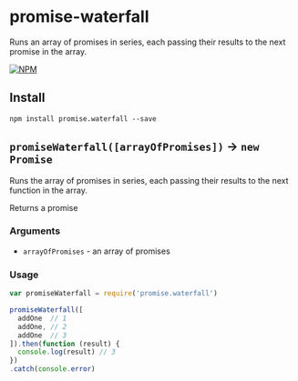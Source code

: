 # promise-waterfall
Runs an array of promises in series, each passing their results to the next promise in the array.

[![NPM][promise-waterfall-icon]][promise-waterfall-url]

## Install
`npm install promise.waterfall --save`

## `promiseWaterfall([arrayOfPromises])` -> `new Promise`

Runs the array of promises in series, each passing their results to the next function in the array.

Returns a promise

### Arguments
- `arrayOfPromises` - an array of promises

### Usage

```javascript
var promiseWaterfall = require('promise.waterfall')

promiseWaterfall([
  addOne  // 1
  addOne, // 2
  addOne  // 3
]).then(function (result) {
  console.log(result) // 3
})
.catch(console.error)
```
[promise-waterfall-icon]: https://nodei.co/npm/promise.waterfall.png?downloads=true
[promise-waterfall-url]: https://npmjs.org/package/promise.waterfall
